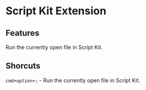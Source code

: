# Script Kit Extension

## Features

Run the currently open file in Script Kit.

## Shorcuts

`cmd+option+;` - Run the currently open file in Script Kit.

